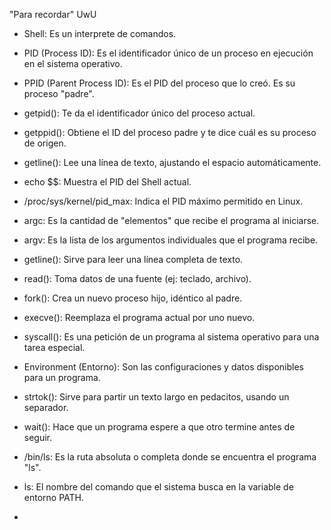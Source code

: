 "Para recordar" UwU


- Shell: Es un interprete de comandos.

- PID (Process ID): Es el identificador único de un proceso en ejecución en el sistema operativo.

- PPID (Parent Process ID): Es el PID del proceso que lo creó. Es su proceso "padre".

- getpid(): Te da el identificador único del proceso actual.

- getppid(): Obtiene el ID del proceso padre y te dice cuál es su proceso de origen.

- getline(): Lee una línea de texto, ajustando el espacio automáticamente.

- echo $$: Muestra el PID del Shell actual.

- /proc/sys/kernel/pid_max: Indica el PID máximo permitido en Linux.

- argc: Es la cantidad de "elementos" que recibe el programa al iniciarse.

- argv: Es la lista de los argumentos individuales que el programa recibe.

- getline(): Sirve para leer una línea completa de texto.

- read(): Toma datos de una fuente (ej: teclado, archivo).

- fork(): Crea un nuevo proceso hijo, idéntico al padre.

- execve(): Reemplaza el programa actual por uno nuevo.

- syscall(): Es una petición de un programa al sistema operativo para una tarea especial.

- Environment (Entorno): Son las configuraciones y datos disponibles para un programa.

- strtok(): Sirve para partir un texto largo en pedacitos, usando un separador.

- wait(): Hace que un programa espere a que otro termine antes de seguir.

- /bin/ls: Es la ruta absoluta o completa donde se encuentra el programa "ls".

- ls: El nombre del comando que el sistema busca en la variable de entorno PATH.

- 
